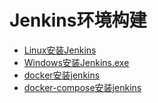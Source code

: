 # Jenkins环境构建

* [Linux安装Jenkins](jenkinsan-zhuang.md)
* [Windows安装Jenkins.exe](windowsan-zhuang-jenkins-exe.md)
* [docker安装jenkins](https://github.com/tuonioooo/docker/blob/master/docker%E5%AE%89%E8%A3%85jenkins.md)
* [docker-compose安装jenkins](https://github.com/tuonioooo/docker/blob/master/docker-compose/docker-compose%E5%AE%89%E8%A3%85jenkins.md)

